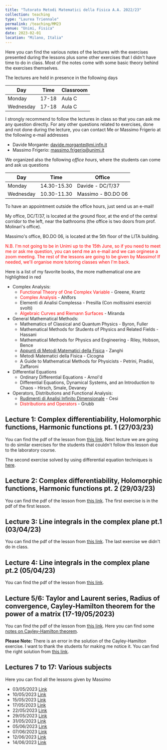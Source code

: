 ```yaml
---
title: "Tutorato Metodi Matematici della Fisica A.A. 2022/23"
collection: teaching
type: "Laurea Triennale"
permalink: /teaching/MM23
venue: "Unimi, Fisica"
date: 2023-02-01
location: "Milano, Italia"
---
```


Here you can find the various notes of the lectures with the exercises presented during the lessons plus some other exercises that I didn't have time to do in class. Most of the notes come with some basic theory behind the exercises themselves.

The lectures are held in presence in the following days

| Day       | Time            | Classroom                             |
| --------  | --------------- | ------------------------------------- |
| Monday    |  17-18          | Aula C                                |
| Wednesday |  17-18          | Aula C                                |

I strongly recommend to follow the lectures in class so that you can ask me any question directly. For any other questions related to exercises, done and not done during the lecture, you can contact Me or Massimo Frigerio at the following e-mail addresses

* Davide Morgante: davide.morgante@mi.infn.it
* Massimo Frigerio: massimo.frigerio@unimi.it

We organized also the following *office hours*, where the students can come and ask us questions

| Day       | Time            | Office                                |
| --------  | --------------- | ------------------------------------- |
| Monday    |  14.30-15.30    | Davide - DC/T/37                      |
| Wednesday |  10.30-11.30    | Massimo - BO.DO 06                    |      


To have an appointment outside the office hours, just send us an e-mail!

My office, DC/T/37, is located at the ground floor, at the end of the central corridor to the left, near the bathrooms (the office is two doors from prof. Molinari's office).

Massimo's office, BO.DO 06, is located at the 5th floor of the LITA building.

<span style="color:red">N.B. I'm not going to be in Unimi up to the 15th June, so if you need to meet me or ask me question, you can send me an e-mail and we can orginese a zoom meeting. The rest of the lessons are going to be given by Massimo! If needed, we'll organise more tutoring classes when I'm back.</span>


Here is a list of my favorite books, the more mathematical one are highlighted in red  

  * Complex Analysis:
    * <span style="color:red">Functional Theory of One Complex Variable</span> - Greene, Krantz
    * <span style="color:red">Complex Analysis</span> - Ahlfors
    * Elementi di Analisi Complessa - Presilla (Con moltissimi esercizi svolti)
    * <span style="color:red">Algebraic Curves and Riemann Surfaces</span> - Miranda
  * General Mathematical Methods:
    * Mathematics of Classical and Quantum Physics - Byron, Fuller
    * Mathematical Methods for Students of Physics and Related Fields - Hassani
    * Mathematical Methods for Physics and Engineering - Riley, Hobson, Bence
    * [Appunti di Metodi Matematici della Fisica](https://www.ge.infn.it/~zanghi/metodi/ZUL.pdf) - Zanghì
    * Metodi Matematici della Fisica - Cicogna
    * A Guide to Mathematical Methods for Physicists - Petrini, Pradisi, Zaffaroni
  * Differential Equations
    * Ordinary Differential Equations - Arnol'd
    * Differential Equations, Dynamical Systems, and an Introduction to Chaos - Hirsch, Smale, Devaney
  * Operators, Distributions and Functional Analysis:
    * [Rudimenti di Analisi Infinito Dimensionale](https://www.roma1.infn.it/~cesi/rudimenti/RAID-s-v03.pdf) - Cesi
    * <span style="color:red">Distributions and Operators</span> - Grubb

## Lecture 1: Complex differentiability, Holomorphic functions, Harmonic functions pt. 1 (27/03/23)
You can find the pdf of the lesson from [this link](http://DavideMorgante.github.io/files/Lezione1.pdf).
Next lecture we are going to do similar exercises for the students that couldn't follow this lesson due to the laboratory course.

The second exercise solved by using differential equation techniques is [here](http://DavideMorgante.github.io/files/Lezione1_2.pdf).

## Lecture 2: Complex differentiability, Holomorphic functions, Harmonic functions pt. 2 (29/03/23)
You can find the pdf of the lesson from [this link](http://DavideMorgante.github.io/files/Lezione1_3.pdf). The first exercise is in the pdf of the first lesson.

## Lecture 3: Line integrals in the complex plane pt.1 (03/04/23)
You can find the pdf of the lesson from [this link](http://DavideMorgante.github.io/files/Integrali_1.pdf). The last exercise we didn't do in class.

## Lecture 4: Line integrals in the complex plane pt.2 (05/04/23)
You can find the pdf of the lesson from [this link](http://DavideMorgante.github.io/files/Metodi23/5-04-23_Frigerio.pdf).

## Lecture 5/6: Taylor and Laurent series, Radius of convergence, Cayley-Hamilton theorem for the power of a matrix (17-19/05/2023)
You can find the pdf of the lesson from [this link](http://DavideMorgante.github.io/files/Lezione2.pdf).
Here you can find some [notes on Cayley-Hamilton theorem](https://web.mit.edu/2.151/www/Handouts/CayleyHamilton.pdf).

**Please Note:** There is an error in the solution of the Cayley-Hamilton exercise. I want to thank the students for making me notice it. You can find the right solution from [this link](http://DavideMorgante.github.io/files/CH_corretto.pdf).

## Lectures 7 to 17: Various subjects
Here you can find all the lessons given by Massimo
  - 03/05/2023 [Link](http://DavideMorgante.github.io/files/Metodi23/3-05-23_Frigerio.pdf)
  - 10/05/2023 [Link](http://DavideMorgante.github.io/files/Metodi23/10-05-23_Frigerio.pdf)
  - 15/05/2023 [Link](http://DavideMorgante.github.io/files/Metodi23/15-05-23_Frigerio.pdf)
  - 17/05/2023 [Link](http://DavideMorgante.github.io/files/Metodi23/17-05-23_Frigerio.pdf)
  - 22/05/2023 [Link](http://DavideMorgante.github.io/files/Metodi23/22-05-23_Frigerio.pdf)
  - 29/05/2023 [Link](http://DavideMorgante.github.io/files/Metodi23/29-05-23_Frigerio.pdf)
  - 31/05/2023 [Link](http://DavideMorgante.github.io/files/Metodi23/31-05-23_Frigerio.pdf)
  - 05/06/2023 [Link](http://DavideMorgante.github.io/files/Metodi23/5-06-23_Frigerio.pdf)
  - 07/06/2023 [Link](http://DavideMorgante.github.io/files/Metodi23/7-06-23_Frigerio.pdf)
  - 12/06/2023 [Link](http://DavideMorgante.github.io/files/Metodi23/12-06-23_Frigerio.pdf)
  - 14/06/2023 [Link](http://DavideMorgante.github.io/files/Metodi23/14-06-23_Frigerio.pdf)
